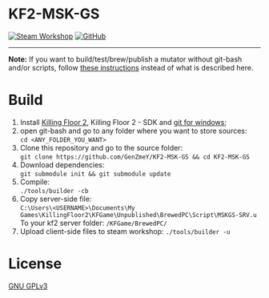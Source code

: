 # KF2-MSK-GS

[![Steam Workshop](https://img.shields.io/static/v1?message=workshop&logo=steam&labelColor=gray&color=blue&logoColor=white&label=steam%20)](https://steamcommunity.com/sharedfiles/filedetails/?id=2850677094)
[![GitHub](https://img.shields.io/github/license/GenZmeY/KF2-MSK-GS)](LICENSE)

***

**Note:** If you want to build/test/brew/publish a mutator without git-bash and/or scripts, follow [these instructions](https://tripwireinteractive.atlassian.net/wiki/spaces/KF2SW/pages/26247172/KF2+Code+Modding+How-to) instead of what is described here.

# Build
1. Install [Killing Floor 2](https://store.steampowered.com/app/232090/Killing_Floor_2/), Killing Floor 2 - SDK and [git for windows](https://git-scm.com/download/win);
2. open git-bash and go to any folder where you want to store sources:  
`cd <ANY_FOLDER_YOU_WANT>`  
3. Clone this repository and go to the source folder:  
`git clone https://github.com/GenZmeY/KF2-MSK-GS && cd KF2-MSK-GS`
4. Download dependencies:  
`git submodule init && git submodule update`  
5. Compile:  
`./tools/builder -cb`  
6. Copy server-side file:  
`C:\Users\<USERNAME>\Documents\My Games\KillingFloor2\KFGame\Unpublished\BrewedPC\Script\MSKGS-SRV.u`  
To your kf2 server folder: `/KFGame/BrewedPC/`  
7. Upload client-side files to steam workshop:
`./tools/builder -u`  

# License
[GNU GPLv3](LICENSE)
